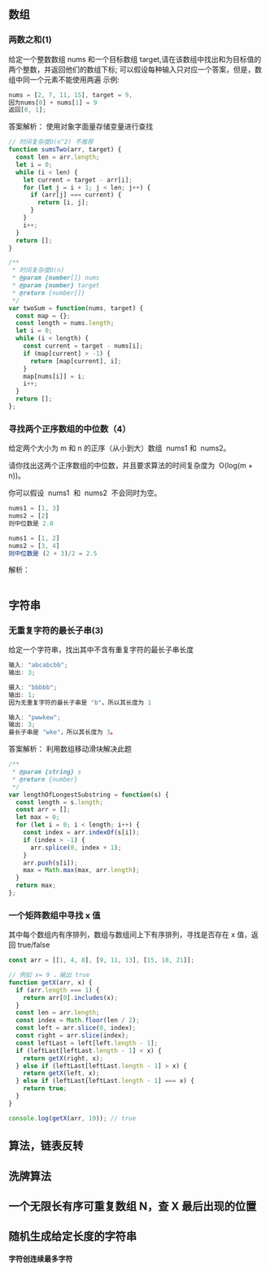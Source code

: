 ## 数组

### 两数之和(1)

给定一个整数数组 nums 和一个目标数组 target,请在该数组中找出和为目标值的两个整数，并返回他们的数组下标;
可以假设每种输入只对应一个答案，但是，数组中同一个元素不能使用两遍
示例:

```js
nums = [2, 7, 11, 15], target = 9,
因为nums[0] + nums[1] = 9
返回[0, 1];
```

答案解析：
使用对象字面量存储变量进行查找

```js
// 时间复杂度O(n^2) 不推荐
function sumsTwo(arr, target) {
  const len = arr.length;
  let i = 0;
  while (i < len) {
    let current = target - arr[i];
    for (let j = i + 1; j < len; j++) {
      if (arr[j] === current) {
        return [i, j];
      }
    }
    i++;
  }
  return [];
}

/**
 * 时间复杂度O(n)
 * @param {number[]} nums
 * @param {number} target
 * @return {number[]}
 */
var twoSum = function(nums, target) {
  const map = {};
  const length = nums.length;
  let i = 0;
  while (i < length) {
    const current = target - nums[i];
    if (map[current] > -1) {
      return [map[current], i];
    }
    map[nums[i]] = i;
    i++;
  }
  return [];
};
```

### 寻找两个正序数组的中位数（4）

给定两个大小为 m 和 n 的正序（从小到大）数组  nums1 和  nums2。

请你找出这两个正序数组的中位数，并且要求算法的时间复杂度为  O(log(m + n))。

你可以假设  nums1  和  nums2  不会同时为空。

```js
nums1 = [1, 3]
nums2 = [2]
则中位数是 2.0

nums1 = [1, 2]
nums2 = [3, 4]
则中位数是 (2 + 3)/2 = 2.5
```

解析：

```js
```

## 字符串

### 无重复字符的最长子串(3)

给定一个字符串，找出其中不含有重复字符的最长子串长度

```js
输入: "abcabcbb";
输出: 3;

摄入: "bbbbb";
输出: 1;
因为无重复字符的最长子串是 "b"，所以其长度为 1

输入: "pwwkew";
输出: 3;
最长子串是 "wke"，所以其长度为 3。
```

答案解析：
利用数组移动滑块解决此题

```js
/**
 * @param {string} s
 * @return {number}
 */
var lengthOfLongestSubstring = function(s) {
  const length = s.length;
  const arr = [];
  let max = 0;
  for (let i = 0; i < length; i++) {
    const index = arr.indexOf(s[i]);
    if (index > -1) {
      arr.splice(0, index + 1);
    }
    arr.push(s[i]);
    max = Math.max(max, arr.length);
  }
  return max;
};
```

### 一个矩阵数组中寻找 x 值

其中每个数组内有序排列，数组与数组间上下有序排列，寻找是否存在 x 值，返回 true/false

```js
const arr = [[1, 4, 8], [9, 11, 13], [15, 18, 21]];

// 例如 x= 9 ，输出 true
function getX(arr, x) {
  if (arr.length === 1) {
    return arr[0].includes(x);
  }
  const len = arr.length;
  const index = Math.floor(len / 2);
  const left = arr.slice(0, index);
  const right = arr.slice(index);
  const leftLast = left[left.length - 1];
  if (leftLast[leftLast.length - 1] < x) {
    return getX(right, x);
  } else if (leftLast[leftLast.length - 1] > x) {
    return getX(left, x);
  } else if (leftLast[leftLast.length - 1] === x) {
    return true;
  }
}

console.log(getX(arr, 19)); // true
```

## 算法，链表反转

## 洗牌算法

## 一个无限长有序可重复数组 N，查 X 最后出现的位置

## 随机生成给定长度的字符串

#### 字符创连续最多字符
